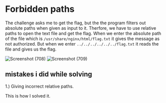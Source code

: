 # Forbidden paths
The challenge asks me to get the flag, but the the program filters out absolute paths when given as input to it. Therfore, we have to use relative paths to open the text file and get the flag.
When we enter the absolute path of the file which is `/usr/share/nginx/html/flag.txt` it gives the message as not authorized.
But when we enter `../../../../../../flag.txt` it reads the file and gives us the flag.

![Screenshot (708)](https://github.com/user-attachments/assets/ab70112b-185a-4091-b1e7-de13197ea587)
![Screenshot (709)](https://github.com/user-attachments/assets/49547cb7-03c4-40ec-b59b-672e007bea0d)

## mistakes i did while solving
1.) Giving incorrect relative paths.


This is how I solved it.

